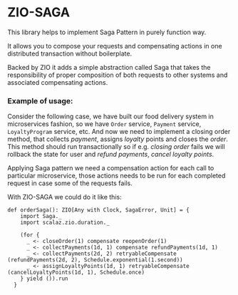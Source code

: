 # ZIO-SAGA

This library helps to implement Saga Pattern in purely function way.

It allows you to compose your requests and compensating actions in one distributed transaction
without boilerplate.


Backed by ZIO it adds a simple abstraction called Saga that takes the responsibility of
proper composition of both requests to other systems and associated compensating actions.

### Example of usage:

Consider the following case, we have built our food delivery system in microservices fashion, so
we have `Order` service, `Payment` service, `LoyaltyProgram` service, etc. 
And now we need to implement a closing order method, that collects *payment*, assigns *loyalty* points 
and closes the *order*. This method should run transactionally so if e.g. *closing order* fails we will 
rollback the state for user and *refund payments*, *cancel loyalty points*.

Applying Saga pattern we need a compensation action for each call to particular microservice, those 
actions needs to be run for each completed request in case some of the requests fails.

With ZIO-SAGA we could do it like this:

```
def orderSaga(): ZIO[Any with Clock, SagaError, Unit] = {
    import Saga._
    import scalaz.zio.duration._

    (for {
      _ <- closeOrder(1) compensate reopenOrder(1)
      _ <- collectPayments(1d, 1) compensate refundPayments(1d, 1)
      _ <- collectPayments(2d, 2) retryableCompensate (refundPayments(2d, 2), Schedule.exponential(1.second))
      _ <- assignLoyaltyPoints(1d, 1) retryableCompensate (cancelLoyaltyPoints(1d, 1), Schedule.once)
    } yield ()).run
  }
```
